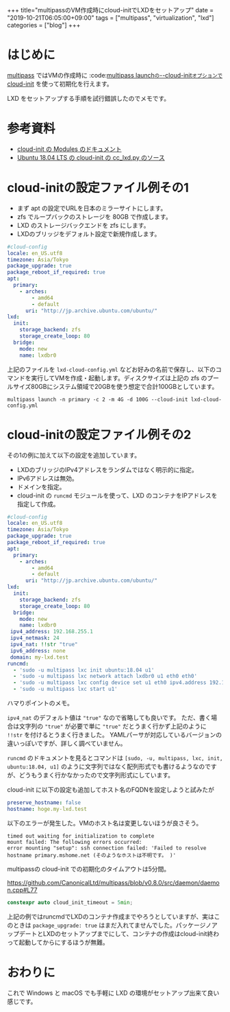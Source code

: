 +++
title="multipassのVM作成時にcloud-initでLXDをセットアップ"
date = "2019-10-21T06:05:00+09:00"
tags = ["multipass", "virtualization", "lxd"]
categories = ["blog"]
+++


# はじめに

[multipass](https://github.com/CanonicalLtd/multipass) ではVMの作成時に :code:[multipass launch` の `--cloud-init` オプションで `cloud-init](https://github.com/cloud-init/cloud-init) を使って初期化を行えます。

LXD をセットアップする手順を試行錯誤したのでメモです。

# 参考資料

* [cloud-init の Modules のドキュメント](https://cloudinit.readthedocs.io/en/latest/topics/modules.html)
* [Ubuntu 18.04 LTS の cloud-init の cc_lxd.py のソース](https://github.com/cloud-init/cloud-init/blob/ubuntu/19.2-36-g059d049c-0ubuntu2_18.04.1/cloudinit/config/cc_lxd.py)

# cloud-initの設定ファイル例その1

* まず apt の設定でURLを日本のミラーサイトにします。
* zfs でループバックのストレージを 80GB で作成します。
* LXD のストレージバックエンドを zfs にします。
* LXDのブリッジをデフォルト設定で新規作成します。

```yaml
#cloud-config
locale: en_US.utf8
timezone: Asia/Tokyo
package_upgrade: true
package_reboot_if_required: true
apt:
  primary:
    - arches:
        - amd64
        - default
      uri: "http://jp.archive.ubuntu.com/ubuntu/"
lxd:
  init:
    storage_backend: zfs
    storage_create_loop: 80
  bridge:
    mode: new
    name: lxdbr0
```

上記のファイルを `lxd-cloud-config.yml` などお好みの名前で保存し、以下のコマンドを実行してVMを作成・起動します。ディスクサイズは上記の zfs のプールサイズ80GBにシステム領域で20GBを使う想定で合計100GBとしています。

```cosole
multipass launch -n primary -c 2 -m 4G -d 100G --cloud-init lxd-cloud-config.yml
```

# cloud-initの設定ファイル例その2

その1の例に加えて以下の設定を追加しています。

* LXDのブリッジのIPv4アドレスをランダムではなく明示的に指定。
* IPv6アドレスは無効。
* ドメインを指定。
* cloud-init の `runcmd` モジュールを使って、LXD のコンテナをIPアドレスを指定して作成。

```yaml
#cloud-config
locale: en_US.utf8
timezone: Asia/Tokyo
package_upgrade: true
package_reboot_if_required: true
apt:
  primary:
    - arches:
        - amd64
        - default
      uri: "http://jp.archive.ubuntu.com/ubuntu/"
lxd:
  init:
    storage_backend: zfs
    storage_create_loop: 80
  bridge:
    mode: new
    name: lxdbr0
 ipv4_address: 192.168.255.1
 ipv4_netmask: 24
 ipv4_nat: !!str "true"
 ipv6_address: none
 domain: my-lxd.test
runcmd:
  - 'sudo -u multipass lxc init ubuntu:18.04 u1'
  - 'sudo -u multipass lxc network attach lxdbr0 u1 eth0 eth0'
  - 'sudo -u multipass lxc config device set u1 eth0 ipv4.address 192.168.255.2'
  - 'sudo -u multipass lxc start u1'
```

ハマりポイントのメモ。

`ipv4_nat` のデフォルト値は `"true"` なので省略しても良いです。
ただ、書く場合は文字列の `"true"` が必要で単に `"true"` だとうまく行かず上記のように `!!str` を付けるとうまく行きました。
YAMLパーサが対応しているバージョンの違いっぽいですが、詳しく調べていません。

`runcmd` のドキュメントを見るとコマンドは `[sudo, -u, multipass, lxc, init, ubuntu:18.04, u1]` のように文字列ではなく配列形式でも書けるようなのですが、どうもうまく行かなかったので文字列形式にしています。

cloud-init に以下の設定も追加してホスト名のFQDNを設定しようと試みたが

```yaml
preserve_hostname: false
hostname: hoge.my-lxd.test
```

以下のエラーが発生した。VMのホスト名は変更しないほうが良さそう。

```console
timed out waiting for initialization to complete
mount failed: The following errors occurred:
error mounting "setup": ssh connection failed: 'Failed to resolve hostname primary.mshome.net (そのようなホストは不明です。 )'
```

multipassの cloud-init での初期化のタイムアウトは5分間。

https://github.com/CanonicalLtd/multipass/blob/v0.8.0/src/daemon/daemon.cpp#L77

```c++
constexpr auto cloud_init_timeout = 5min;
```

上記の例ではruncmdでLXDのコンテナ作成までやろうとしていますが、実はこのときは `package_upgrade: true` はまだ入れてませんでした。パッケージノアップデートとLXDのセットアップまでにして、コンテナの作成はcloud-init終わって起動してからにするほうが無難。

# おわりに

これで Windows と macOS でも手軽に LXD の環境がセットアップ出来て良い感じです。
